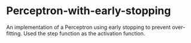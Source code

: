 # Perceptron-with-early-stopping
An implementation of a Perceptron using early stopping to prevent over-fitting. Used the step function as the activation function.
